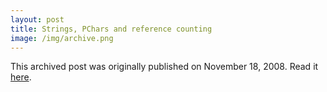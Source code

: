 ```yaml
---
layout: post
title: Strings, PChars and reference counting
image: /img/archive.png
---
```

This archived post was originally published on November 18, 2008. Read it [here](/alex.ciobanu.org/indexc7e3.html).
